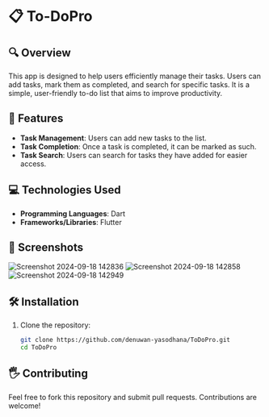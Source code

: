 # 📋 To-DoPro

## 🔍 Overview
This app is designed to help users efficiently manage their tasks. Users can add tasks, mark them as completed, and search for specific tasks. It is a simple, user-friendly to-do list that aims to improve productivity.

## 🚀 Features
- **Task Management**: Users can add new tasks to the list.
- **Task Completion**: Once a task is completed, it can be marked as such.
- **Task Search**: Users can search for tasks they have added for easier access.

## 💻 Technologies Used
- **Programming Languages**: Dart
- **Frameworks/Libraries**: Flutter

## 📸 Screenshots
![Screenshot 2024-09-18 142836](https://github.com/user-attachments/assets/8aa55ad4-8d26-4eee-8a7d-9c64be15e216)
![Screenshot 2024-09-18 142858](https://github.com/user-attachments/assets/515f59d7-c973-4411-9dfa-de5047a3ed0e)
![Screenshot 2024-09-18 142949](https://github.com/user-attachments/assets/3f439b2d-57cd-42ab-9bc8-73c48fb2a906)

## 🛠️ Installation

1. Clone the repository:
   ```bash
   git clone https://github.com/denuwan-yasodhana/ToDoPro.git
   cd ToDoPro

## 🖐️ Contributing
Feel free to fork this repository and submit pull requests. Contributions are welcome!

